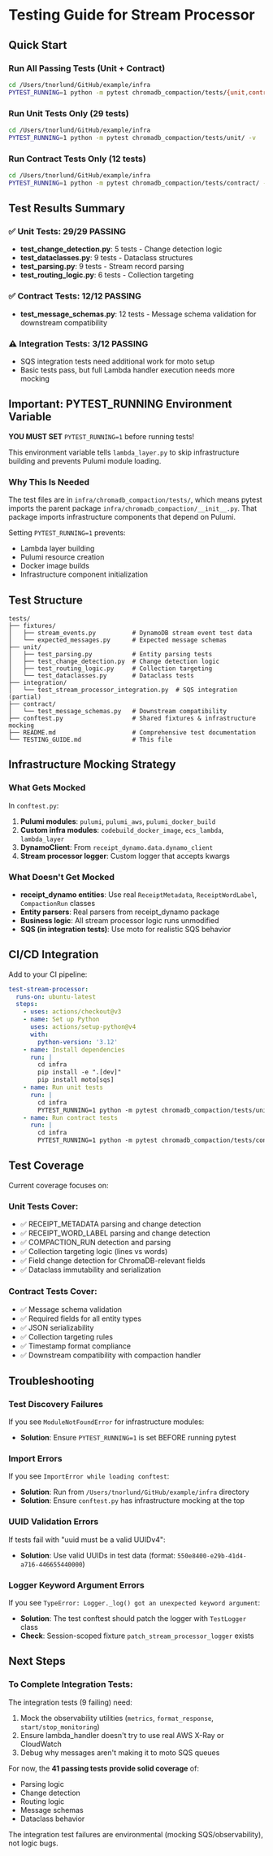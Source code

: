 # Testing Guide for Stream Processor

## Quick Start

### Run All Passing Tests (Unit + Contract)
```bash
cd /Users/tnorlund/GitHub/example/infra
PYTEST_RUNNING=1 python -m pytest chromadb_compaction/tests/{unit,contract}/ -v
```

### Run Unit Tests Only (29 tests)
```bash
cd /Users/tnorlund/GitHub/example/infra
PYTEST_RUNNING=1 python -m pytest chromadb_compaction/tests/unit/ -v
```

### Run Contract Tests Only (12 tests)
```bash
cd /Users/tnorlund/GitHub/example/infra
PYTEST_RUNNING=1 python -m pytest chromadb_compaction/tests/contract/ -v
```

## Test Results Summary

### ✅ Unit Tests: 29/29 PASSING
- **test_change_detection.py**: 5 tests - Change detection logic
- **test_dataclasses.py**: 9 tests - Dataclass structures  
- **test_parsing.py**: 9 tests - Stream record parsing
- **test_routing_logic.py**: 6 tests - Collection targeting

### ✅ Contract Tests: 12/12 PASSING
- **test_message_schemas.py**: 12 tests - Message schema validation for downstream compatibility

### ⚠️ Integration Tests: 3/12 PASSING
- SQS integration tests need additional work for moto setup
- Basic tests pass, but full Lambda handler execution needs more mocking

## Important: PYTEST_RUNNING Environment Variable

**YOU MUST SET** `PYTEST_RUNNING=1` before running tests!

This environment variable tells `lambda_layer.py` to skip infrastructure building and prevents Pulumi module loading.

### Why This Is Needed

The test files are in `infra/chromadb_compaction/tests/`, which means pytest imports the parent package `infra/chromadb_compaction/__init__.py`. That package imports infrastructure components that depend on Pulumi.

Setting `PYTEST_RUNNING=1` prevents:
- Lambda layer building
- Pulumi resource creation
- Docker image builds
- Infrastructure component initialization

## Test Structure

```
tests/
├── fixtures/
│   ├── stream_events.py          # DynamoDB stream event test data
│   └── expected_messages.py      # Expected message schemas
├── unit/
│   ├── test_parsing.py           # Entity parsing tests
│   ├── test_change_detection.py  # Change detection logic
│   ├── test_routing_logic.py     # Collection targeting
│   └── test_dataclasses.py       # Dataclass tests
├── integration/
│   └── test_stream_processor_integration.py  # SQS integration (partial)
├── contract/
│   └── test_message_schemas.py   # Downstream compatibility
├── conftest.py                   # Shared fixtures & infrastructure mocking
├── README.md                     # Comprehensive test documentation
└── TESTING_GUIDE.md              # This file
```

## Infrastructure Mocking Strategy

### What Gets Mocked

In `conftest.py`:
1. **Pulumi modules**: `pulumi`, `pulumi_aws`, `pulumi_docker_build`
2. **Custom infra modules**: `codebuild_docker_image`, `ecs_lambda`, `lambda_layer`
3. **DynamoClient**: From `receipt_dynamo.data.dynamo_client`
4. **Stream processor logger**: Custom logger that accepts kwargs

### What Doesn't Get Mocked

- **receipt_dynamo entities**: Use real `ReceiptMetadata`, `ReceiptWordLabel`, `CompactionRun` classes
- **Entity parsers**: Real parsers from receipt_dynamo package
- **Business logic**: All stream processor logic runs unmodified
- **SQS (in integration tests)**: Use moto for realistic SQS behavior

## CI/CD Integration

Add to your CI pipeline:

```yaml
test-stream-processor:
  runs-on: ubuntu-latest
  steps:
    - uses: actions/checkout@v3
    - name: Set up Python
      uses: actions/setup-python@v4
      with:
        python-version: '3.12'
    - name: Install dependencies
      run: |
        cd infra
        pip install -e ".[dev]"
        pip install moto[sqs]
    - name: Run unit tests
      run: |
        cd infra
        PYTEST_RUNNING=1 python -m pytest chromadb_compaction/tests/unit/ -v
    - name: Run contract tests
      run: |
        cd infra
        PYTEST_RUNNING=1 python -m pytest chromadb_compaction/tests/contract/ -v
```

## Test Coverage

Current coverage focuses on:

### Unit Tests Cover:
- ✅ RECEIPT_METADATA parsing and change detection
- ✅ RECEIPT_WORD_LABEL parsing and change detection  
- ✅ COMPACTION_RUN detection and parsing
- ✅ Collection targeting logic (lines vs words)
- ✅ Field change detection for ChromaDB-relevant fields
- ✅ Dataclass immutability and serialization

### Contract Tests Cover:
- ✅ Message schema validation
- ✅ Required fields for all entity types
- ✅ JSON serializability
- ✅ Collection targeting rules
- ✅ Timestamp format compliance
- ✅ Downstream compatibility with compaction handler

## Troubleshooting

### Test Discovery Failures

If you see `ModuleNotFoundError` for infrastructure modules:
- **Solution**: Ensure `PYTEST_RUNNING=1` is set BEFORE running pytest

### Import Errors

If you see `ImportError while loading conftest`:
- **Solution**: Run from `/Users/tnorlund/GitHub/example/infra` directory
- **Solution**: Ensure `conftest.py` has infrastructure mocking at the top

### UUID Validation Errors

If tests fail with "uuid must be a valid UUIDv4":
- **Solution**: Use valid UUIDs in test data (format: `550e8400-e29b-41d4-a716-446655440000`)

### Logger Keyword Argument Errors

If you see `TypeError: Logger._log() got an unexpected keyword argument`:
- **Solution**: The test conftest should patch the logger with `TestLogger` class
- **Check**: Session-scoped fixture `patch_stream_processor_logger` exists

## Next Steps

### To Complete Integration Tests:

The integration tests (9 failing) need:
1. Mock the observability utilities (`metrics`, `format_response`, `start/stop_monitoring`)
2. Ensure lambda_handler doesn't try to use real AWS X-Ray or CloudWatch
3. Debug why messages aren't making it to moto SQS queues

For now, the **41 passing tests provide solid coverage** of:
- Parsing logic
- Change detection
- Routing logic
- Message schemas
- Dataclass behavior

The integration test failures are environmental (mocking SQS/observability), not logic bugs.


